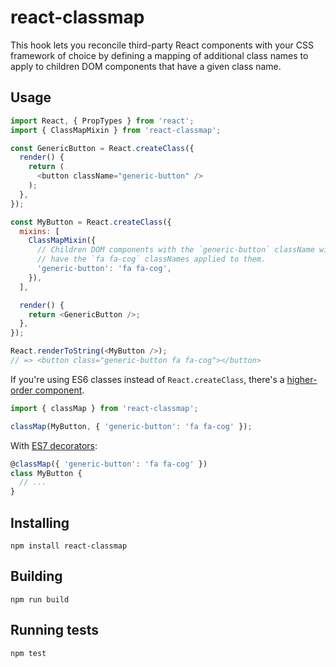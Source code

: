 # react-classmap

This hook lets you reconcile third-party React components with your CSS framework of choice by defining a mapping of additional class names to apply to children DOM components that have a given class name.

## Usage

```js
import React, { PropTypes } from 'react';
import { ClassMapMixin } from 'react-classmap';

const GenericButton = React.createClass({
  render() {
    return (
      <button className="generic-button" />
    );
  },
});

const MyButton = React.createClass({
  mixins: [
    ClassMapMixin({
      // Children DOM components with the `generic-button` className will also
      // have the `fa fa-cog` classNames applied to them.
      'generic-button': 'fa fa-cog',
    }),
  ],

  render() {
    return <GenericButton />;
  },
});

React.renderToString(<MyButton />);
// => <button class="generic-button fa fa-cog"></button>
```

If you're using ES6 classes instead of `React.createClass`, there's a [higher-order component](https://gist.github.com/sebmarkbage/ef0bf1f338a7182b6775).

```js
import { classMap } from 'react-classmap';

classMap(MyButton, { 'generic-button': 'fa fa-cog' });
```

With [ES7 decorators](https://github.com/wycats/javascript-decorators):

```js
@classMap({ 'generic-button': 'fa fa-cog' })
class MyButton {
  // ...
}
```

## Installing

```
npm install react-classmap
```

## Building

```
npm run build
```

## Running tests

```
npm test
```

